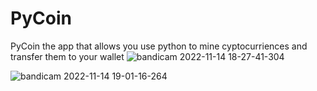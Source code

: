 # PyCoin
PyCoin the app that allows you use python to mine cyptocurriences and transfer them to your wallet
![bandicam 2022-11-14 18-27-41-304](https://user-images.githubusercontent.com/91748627/201727539-4dde3fd3-4967-4109-92fe-ae21190a47d3.jpg)

![bandicam 2022-11-14 19-01-16-264](https://user-images.githubusercontent.com/91748627/201733148-c1b77d06-1791-428c-8e07-504337984f4d.jpg)
